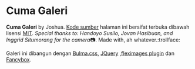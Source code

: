 # Cuma Galeri

**Cuma Galeri** by Joshua. [Kode sumber](https://github.com/sihombingjoshua/galeri) halaman ini bersifat terbuka dibawah lisensi [MIT](http://opensource.org/licenses/mit-license.php). *Special thanks to: Handoyo Susilo, Jovan Hasibuan, and Inggrid Situmorang for the camera*:camera:. Made with, ah whatever.:trollface:

Galeri ini dibangun dengan [Bulma.css](https://bulma.io), [JQuery](https://jquery.com) ,[fleximages plugin](https://goodies.pixabay.com/jquery/flex-images/demo.html) dan [Fancybox](https://fancyapps.com/fancybox/3/).